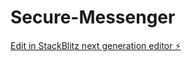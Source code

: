 # Secure-Messenger

[Edit in StackBlitz next generation editor ⚡️](https://stackblitz.com/~/github.com/Karthikkkunal/Secure-Messenger)
